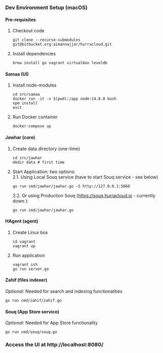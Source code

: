 ### Dev Environment Setup (macOS)

#### Pre-requisites

1. Checkout code
    ```
    git clone --recurse-submodules git@bitbucket.org:aimannajjar/hurracloud.git
    ```

2. Install dependencies
    ```
    brew install go vagrant virtualbox leveldb
    ```


#### Samaa (UI)

1. Install node-modules
    ```
    cd src/samaa
    docker run -it -v $(pwd):/app node:14.8.0 bash
    npm install
    exit
    ```

2. Run Docker container
    ```
    docker-compose up
    ```

#### Jawhar (core)
1. Create data directory (one-time)
    ```
    cd src/jawhar
    mkdir data # first time
    ```
2. Start Application: two options:  
2.1. Using Local Souq service (have to start Souq service - see below)
    ```
    go run cmd/jawhar/jawhar.go -S http://127.0.0.1:5060
    ```

    2.2. Or using Production Souq (https://souq.hurracloud.io - currently down ):
    ```
    go run cmd/jawhar/jawhar.go 
    ```

#### HAgent (agent)
1. Create Linux box
    ```
    cd vagrant
    vagrant up
    ```

2. Run application
    ```
    vagrant ssh
    go run server.go
    ```

#### Zahif (files indexer)
*Optional:* Needed for search and indexing functionalities
```
go run cmd/zahif/zahif.go
```

#### Souq (App Store service)
*Optional:* Needed for App Store functionality
```
go run cmd/souq/souq.go
```

### Access the UI at http://localhost:8080/